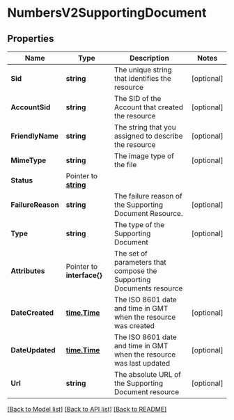 # NumbersV2SupportingDocument

## Properties

Name | Type | Description | Notes
------------ | ------------- | ------------- | -------------
**Sid** | **string** | The unique string that identifies the resource |[optional] 
**AccountSid** | **string** | The SID of the Account that created the resource |[optional] 
**FriendlyName** | **string** | The string that you assigned to describe the resource |[optional] 
**MimeType** | **string** | The image type of the file |[optional] 
**Status** | Pointer to [**string**](SupportingDocumentEnumStatus.md) |  |
**FailureReason** | **string** | The failure reason of the Supporting Document Resource. |[optional] 
**Type** | **string** | The type of the Supporting Document |[optional] 
**Attributes** | Pointer to **interface{}** | The set of parameters that compose the Supporting Documents resource |
**DateCreated** | [**time.Time**](time.Time.md) | The ISO 8601 date and time in GMT when the resource was created |[optional] 
**DateUpdated** | [**time.Time**](time.Time.md) | The ISO 8601 date and time in GMT when the resource was last updated |[optional] 
**Url** | **string** | The absolute URL of the Supporting Document resource |[optional] 

[[Back to Model list]](../README.md#documentation-for-models) [[Back to API list]](../README.md#documentation-for-api-endpoints) [[Back to README]](../README.md)


